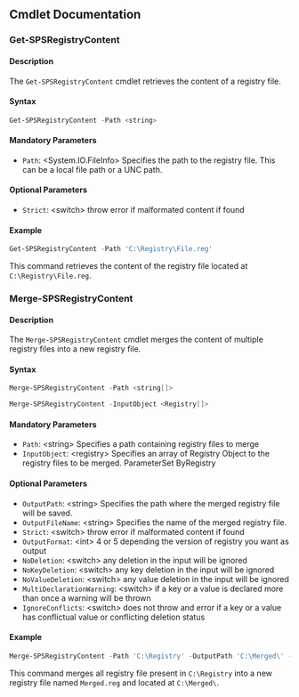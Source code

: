 ## Cmdlet Documentation

### Get-SPSRegistryContent

#### Description
The `Get-SPSRegistryContent` cmdlet retrieves the content of a registry file.

#### Syntax
```powershell
Get-SPSRegistryContent -Path <string>
```

#### Mandatory Parameters
- `Path`: \<System.IO.FileInfo\> Specifies the path to the registry file. This can be a local file path or a UNC path.

#### Optional Parameters
- `Strict`: \<switch\> throw error if malformated content if found

#### Example
```powershell
Get-SPSRegistryContent -Path 'C:\Registry\File.reg'
```

This command retrieves the content of the registry file located at `C:\Registry\File.reg`.

### Merge-SPSRegistryContent

#### Description
The `Merge-SPSRegistryContent` cmdlet merges the content of multiple registry files into a new registry file.

#### Syntax
```powershell
Merge-SPSRegistryContent -Path <string[]>

Merge-SPSRegistryContent -InputObject <Registry[]>
```

#### Mandatory Parameters
- `Path`: \<string\> Specifies a path containing registry files to merge
- `InputObject`: \<registry\> Specifies an array of Registry Object to the registry files to be merged. ParameterSet ByRegistry

#### Optional Parameters
- `OutputPath`: \<string\> Specifies the path where the merged registry file will be saved.
- `OutputFileName`: \<string\> Specifies the name of the merged registry file.
- `Strict`: \<switch\> throw error if malformated content if found
- `OutputFormat`: \<int\> 4 or 5 depending the version of registry you want as output
- `NoDeletion`: \<switch\> any deletion in the input will be ignored
- `NoKeyDeletion`: \<switch\> any key deletion in the input will be ignored
- `NoValueDeletion`: \<switch\> any value deletion in the input will be ignored
- `MultiDeclarationWarning`: \<switch\> if a key or a value is declared more than once a warning will be thrown
- `IgnoreConflicts`: \<switch\> does not throw and error if a key or a value has conflictual value or conflicting deletion status 

#### Example
```powershell
Merge-SPSRegistryContent -Path 'C:\Registry' -OutputPath 'C:\Merged\' -OutputFileName 'Merged.reg'
```

This command merges all registry file present in `C:\Registry` into a new registry file named `Merged.reg` and located at `C:\Merged\`.


